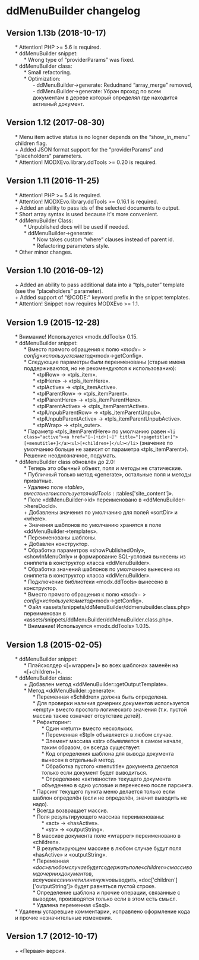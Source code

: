 # ddMenuBuilder changelog
## Version 1.13b (2018-10-17)
* \* Attention! PHP >= 5.6 is required.
* \* ddMenuBuilder snippet:
	* \* Wrong type of “providerParams” was fixed.
* \* ddMenuBuilder class:
	* \* Small refactoring.
	* \* Optimization:
		* \- ddMenuBuilder->generate: Redudnand “array_merge” removed,
		* \- ddMenuBuilder->generate: Убран проход по всем документам в дереве который определял где находится активный документ.

## Version 1.12 (2017-08-30)
* \* Menu item active status is no logner depends on the “show_in_menu” children flag.
* \+ Added JSON format support for the “providerParams” and “placeholders” parameters.
* \* Attention! MODXEvo.library.ddTools >= 0.20 is required.

## Version 1.11 (2016-11-25)
* \* Attention! PHP >= 5.4 is required.
* \* Attention! MODXEvo.library.ddTools >= 0.16.1 is required.
* \+ Added an ability to pass ids of the selected documents to output.
* \* Short array syntax is used because it's more convenient.
* \* ddMenuBuilder Class:
	* \* Unpublished docs will be used if needed.
	* \* ddMenuBuilder->generate:
		* \* Now takes custom “where” clauses instead of parent id.
		* \* Refactoring parameters style.
* \* Other minor changes.

## Version 1.10 (2016-09-12)
* \+ Added an ability to pass additional data into a “tpls_outer” template (see the “placeholders” parameter).
* \+ Added support of “@CODE:” keyword prefix in the snippet templates.
* \* Attention! Snippet now requires MODXEvo >= 1.1.

## Version 1.9 (2015-12-28)
* \* Внимание! Используется «modx.ddTools» 0.15.
* \* ddMenuBuilder snippet:
	* \* Вместо прямого обращения к полю «$modx->config» используется метод «$modx->getConfig».
	* \* Следующие параметры были переименованы (старые имена поддерживаются, но не рекомендуются к использованию):
		* \* «tplRow» → «tpls_item».
		* \* «tplHere» → «tpls_itemHere».
		* \* «tplActive» → «tpls_itemActive».
		* \* «tplParentRow» → «tpls_itemParent».
		* \* «tplParentHere» → «tpls_itemParentHere».
		* \* «tplParentActive» → «tpls_itemParentActive».
		* \* «tplUnpubParentRow» → «tpls_itemParentUnpub».
		* \* «tplUnpubParentActive» → «tpls_itemParentUnpubActive».
		* \* «tplWrap» → «tpls_outer».
	* \* Параметр «tpls_itemParentHere» по умолчанию равен `<li class="active"><a href="[~[+id+]~]" title="[+pagetitle+]">[+menutitle+]</a><ul>[+children+]</ul></li>` (значение по умолчанию больше не зависит от параметра «tpls_itemParent»). Решение неоднозначное, подумать.
* \* ddMenuBuilder class обновлён до 2.0:
	* \* Теперь это обычный объект, поля и методы не статические.
	* \* Публичный только метод «generate», остальные поля и методы приватные.
	* \- Удалено поле «$table», вместо него используется «ddTools::$tables['site_content']».
	* \* Поле «ddMenuBuilder->id» переименовано в «ddMenuBuilder->hereDocId».
	* \+ Добавлены значения по умолчанию для полей «sortDir» и «where».
	* \+ Значения шаблонов по умолчанию хранятся в поле «ddMenuBuilder->templates».
	* \* Переименованы шаблоны.
	* \+ Добавлен конструктор.
	* \* Обработка параметров «showPublishedOnly», «showInMenuOnly» и формирование SQL-условия вынесены из сниппета в конструктор класса «ddMenuBuilder».
	* \* Обработка значений шаблонов по умолчанию вынесена из сниппета в конструктор класса «ddMenuBuilder».
	* \* Подключение библиотеки «modx.ddTools» вынесено в конструктор.
	* \* Вместо прямого обращения к полю «$modx->config» используется метод «$modx->getConfig».
	* \* Файл «assets/snippets/ddMenuBuilder/ddmenubuilder.class.php» переименован в «assets/snippets/ddMenuBuilder/ddMenuBuilder.class.php».
	* \* Внимание! Используется «modx.ddTools» 1.0.15.

## Version 1.8 (2015-02-05)
* \* ddMenuBuilder snippet:
	* \* Плэйсхолдер «[+wrapper+]» во всех шаблонах заменён на «[+children+]».
* \* ddMenuBuilder class:
	* \+ Добавлен метод «ddMenuBuilder::getOutputTemplate».
	* \* Метод «ddMenuBuilder::generate»:
		* \* Переменная «$children» должна быть определена.
		* \* Для проверки наличия дочерних документов используется «empty» вместо простого логического значения (т.к. пустой массив также означает отсутствие детей).
		* \* Рефакторинг:
			* \* Один «return» вместо нескольких.
			* \* Переменная «$tpl» объявляется в любом случае.
			* \* Элемент массива «str» объявляется в самом начале, таким образом, он всегда существует.
			* \* Код определения шаблона для вывода документа вынесен в отдельный метод.
			* \* Обработка пустого «menutitle» документа делается только если документ будет выводиться.
			* \* Определение «активности» текущего документа объеденено в одно условие и перенесено после парсинга.
		* \* Парсинг текущего пункта меню делается только если шаблон определён (если не определён, значит выводить не надо).
		* \* Всегда возвращает массив.
		* \* Поля результирующего массива переименованы:
			* \* «act» → «hasActive».
			* \* «str» → «outputString».
		* \* В массиве документа поле «wrapper» переименовано в «children».
		* \* В результирующем массиве в любом случае будут поля «hasActive» и «outputString».
		* \* Переменная «$doc» в любом случае будет содержать поле «children» с массивом дочерних документов, в случае если их нет или не нужно выводить, «$doc['children']['outputString']» будет равняться пустой строке.
		* \* Определение шаблона и прочие операции, связанные с выводом, производятся только если в этом есть смысл.
		* \* Удалена переменная «$sql».
* \* Удалены устаревшие комментарии, исправлено оформление кода и прочие незначительные изменения.

## Version 1.7 (2012-10-17)
* \+ «Первая» версия.

<style>ul{list-style:none;}</style>